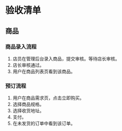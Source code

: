 # 验收清单
## 商品
### 商品录入流程
1. 店员在管理后台录入商品，提交审核。等待店长审核。
1. 店长审核通过。
1. 用户在商品列表页看到该商品。

### 预订流程
1. 用户在商品需求页，点击立即购买。
1. 选择商品规格。
1. 选择收货地址。
1. 支付。
1. 在未发货的订单中看到该订单。
